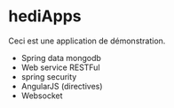 # hediApps

Ceci est une application de démonstration.

- Spring data mongodb
- Web service RESTFul
- spring security
- AngularJS (directives)
- Websocket
